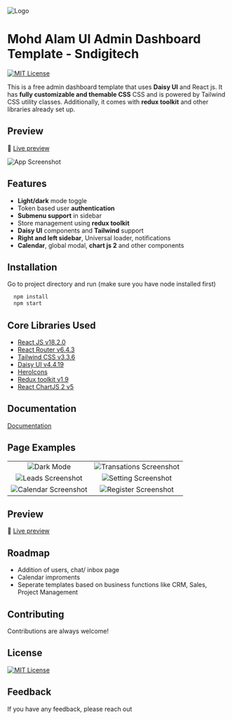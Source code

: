 
![Logo](https://ik.imagekit.io/vu5t8xb15vzcx/tr:h-100/android-chrome-512x512_EiumvYoXeA.png?ik-sdk-version=javascript-1.4.3&updatedAt=1669548997842)

# Mohd Alam UI Admin Dashboard Template - Sndigitech 
[![MIT License](https://img.shields.io/badge/License-MIT-green.svg)](https://choosealicense.com/licenses/mit/)

This is a free admin dashboard template that uses **Daisy UI** and React js. It has **fully customizable and themable CSS**  CSS and is powered by Tailwind CSS utility classes. Additionally, it comes with **redux toolkit** and other libraries already set up.


## Preview

🚀 [Live preview](https://panel.cmemove.com/login)


![App Screenshot](https://ik.imagekit.io/vu5t8xb15vzcx/tr:h-600/Screenshot_2023-05-09_at_12.57.37_PM_z94SiShUDS.png?updatedAt=1683617550144)



## Features

- **Light/dark** mode toggle
- Token based user **authentication**
- **Submenu support** in sidebar
- Store management using **redux toolkit**
- **Daisy UI** components and **Tailwind** support
- **Right and left sidebar**, Universal loader, notifications
- **Calendar**, global modal, **chart js 2**  and other components


## Installation

Go to project directory and run (make sure you have node installed first)

```bash
  npm install
  npm start
```
    
## Core Libraries Used

- [React JS v18.2.0](https://reactjs.org/)
- [React Router v6.4.3](https://reactrouter.com/en/main)
- [Tailwind CSS v3.3.6](https://tailwindcss.com/)
- [Daisy UI v4.4.19](https://daisyui.com/)
- [HeroIcons](https://heroicons.com/)
- [Redux toolkit v1.9](https://redux-toolkit.js.org/)
- [React ChartJS 2 v5](https://react-chartjs-2.js.org/)

## Documentation

[Documentation](https://tailwind-dashboard-template-dashwind.vercel.app/documentation)

## Page Examples

|                          |                               |
:-------------------------:|:-------------------------:
![Dark Mode](https://ik.imagekit.io/vu5t8xb15vzcx/tr:h-600/Screenshot_2023-05-09_at_12.57.37_PM_z94SiShUDS.png?updatedAt=1683617550144) | ![Transations Screenshot](https://ik.imagekit.io/vu5t8xb15vzcx/Screenshot_2023-05-09_at_1.01.54_PM_YiG__JTFu.png?updatedAt=1683619541458) 
![Leads Screenshot](https://ik.imagekit.io/vu5t8xb15vzcx/Screenshot_2023-05-09_at_1.34.56_PM_cdSamaaCmA.png?updatedAt=1683619597855) | ![Setting Screenshot](https://ik.imagekit.io/vu5t8xb15vzcx/Screenshot_2023-01-20_at_12.43.25_PM_xZBThuZdU.png?ik-sdk-version=javascript-1.4.3&updatedAt=1674198832089) 
![Calendar Screenshot](https://ik.imagekit.io/vu5t8xb15vzcx/Screenshot_2023-05-09_at_1.02.03_PM_pObZm43gl.png?updatedAt=1683617549958) | ![Register Screenshot](https://ik.imagekit.io/vu5t8xb15vzcx/Screenshot_2023-01-20_at_12.43.00_PM_1fkpMRG90.png?ik-sdk-version=javascript-1.4.3&updatedAt=1674198831908)





## Preview

🚀 [Live preview](https://panel.cmemove.com/login)


## Roadmap

- Addition of users, chat/ inbox page
- Calendar improments
- Seperate templates based on business functions like CRM, Sales, Project Management


## Contributing

Contributions are always welcome!

## License

[![MIT License](https://img.shields.io/badge/License-MIT-green.svg)](https://choosealicense.com/licenses/mit/)


## Feedback

If you have any feedback, please reach out 
<!-- [here](https://forms.gle/8G7PsvQp8X1Swcf29) -->



